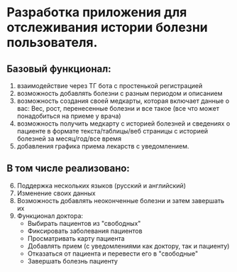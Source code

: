 # Разработка приложения для отслеживания истории болезни пользователя.

## Базовый функционал:
1) взаимодействие через ТГ бота с простенькой регистрацией 
2) возможность добавлять болезни с разным периодом и описанием 
3) возможность создания своей медкарты, которая включает данные о вас: 
Вес, рост, перенесенные болезни и все такое (все что может понадобиться на приеме у врача)
4) возможность получить медкарту с историей болезней и сведениях о пациенте в формате текста/таблицы/веб страницы с историей болезней за месяц/год/все время
5) добавления графика приема лекарств с уведомлением.

## В том числе реализовано:
6) Поддержка нескольких языков (русский и английский)
7) Изменение своих данных 
8) Возможность добавлять неоконченные болезни и затем завершать их 
9) Функционал доктора:
    - Выбирать пациентов из "свободных"
    - Фиксировать заболевания пациентов
    - Просматривать карту пациента
    - Добавлять прием (с уведомлениями как доктору, так и пациенту)
    - Отказаться от пациента и перевести его в "свободные"
    - Завершать болезнь пациенту
